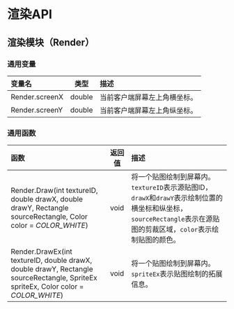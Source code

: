# 渲染API

## 渲染模块（Render）

### 通用变量

| 变量名 | 类型 | 描述 |
| :--- | :---: | :--- |
| Render.screenX | double | 当前客户端屏幕左上角横坐标。 |
| Render.screenY | double | 当前客户端屏幕左上角纵坐标。 |

### 通用函数

| 函数 | 返回值 | 描述 |
| :--- | :---: | :--- |
| Render.Draw\(int textureID, double drawX, double drawY, Rectangle sourceRectangle, Color color = _COLOR\_WHITE_\) | void | 将一个贴图绘制到屏幕内。`textureID`表示源贴图ID，`drawX`和`drawY`表示绘制位置的横坐标和纵坐标，`sourceRectangle`表示在源贴图的剪裁区域，`color`表示绘制贴图的颜色。 |
| Render.DrawEx\(int textureID, double drawX, double drawY, Rectangle sourceRectangle, SpriteEx spriteEx, Color color = _COLOR\_WHITE_\) | void | 将一个贴图绘制到屏幕内。`spriteEx`表示贴图绘制的拓展信息。 |

